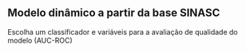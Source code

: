## Modelo dinâmico a partir da base SINASC

Escolha um classificador e variáveis para a avaliação de qualidade do modelo (AUC-ROC)
